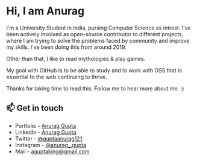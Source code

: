 
# Hi, I am Anurag 

I'm a University Student in India, pursing Computer Science as intrest. I've been actively involved as open-source contributor to different projects, where I am trying to solve the problems faced by community and improve my skills. I've been doing this from around 2019.

Other than that, I like to read mythologies & play games.

My goal with GitHub is to be able to study and to work with OSS that is essential to the web continuing to thrive.

Thanks for taking time to read this. Follow me to hear more about me. :)

## 📫 Get in touch
- Portfolio - [Anurag Gupta](https://gupta-anurag.vercel.app/#/)
- LinkedIn - [Anurag Gupta](https://www.linkedin.com/in/anurag-gupta-40912a198/)
- Twitter - [@guptaanurag121](https://twitter.com/guptaanurag121)
- Instagram - [@anurag_.gupta](https://www.instagram.com/anurag_.gupta/)
- Mail - [aguptaking@gmail.com](mailto:aguptaking@gmail.com)

